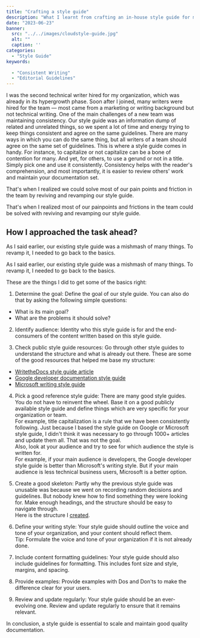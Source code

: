 ```yaml
---
title: "Crafting a style guide"
description: "What I learnt from crafting an in-house style guide for my team."
date: "2023-06-23"
banner:
  src: "../../images/cloudstyle-guide.jpg"
  alt: ""
  caption: ''
categories:
  - "Style Guide"
keywords:
  
  - "Consistent Writing"
  - "Editorial Guidelines"
---
```


I was the second technical writer hired for my organization, which was already in its hypergrowth phase. Soon after I joined, many writers were hired for the team — most came from a marketing or writing background but not technical writing. One of the main challenges of a new team was maintaining consistency. Our style guide was an information dump of related and unrelated things, so we spent a lot of time and energy trying to keep things consistent and agree on the same guidelines. There are many ways in which you can do the same thing, but all writers of a team should agree on the same set of guidelines. This is where a style guide comes in handy. For instance, to capitalize or not capitalize can be a bone of contention for many. And yet, for others, to use a gerund or not in a title. Simply pick one and use it consistently. Consistency helps with the reader's comprehension, and most importantly, it is easier to review others' work and maintain your documentation set.

That's when I realized we could solve most of our pain points and friction in the team by reviving and revamping our style guide.



That's when I realized most of our painpoints and frictions in the team could be solved with reviving and revamping our style guide. 

## How I approached the task ahead?

As I said earlier, our existing style guide was a mishmash of many things. To revamp it, I needed to go back to the basics. 

As I said earlier, our existing style guide was a mishmash of many things. To revamp it, I needed to go back to the basics.

These are the things I did to get some of the basics right:

1. Determine the goal: Define the goal of our style guide.
You can also do that by asking the following simple questions:

- What is its main goal?
- What are the problems it should solve?

2. Identify audience: Identity who this style guide is for and the end-consumers of the content written based on this style guide.

3. Check public style guide resources: Go through other style guides to understand the structure and what is already out there.
These are some of the good resources that helped me base my structure:

- [WritetheDocs style guide article](https://www.writethedocs.org/guide/writing/style-guides/)
- [Google developer documentation style guide](https://developers.google.com/style)
- [Microsoft writing style guide](https://learn.microsoft.com/en-us/style-guide/welcome/)


4. Pick a good reference style guide: There are many good style guides. You do not have to reinvent the wheel. Base it on a good publicly available style guide and define things which are very specific for your organization or team.<br/>For example, title capitalization is a rule that we have been consistently following. Just because I based the style guide on Google or Microsoft style guide, I didn't think it was necessary to go through 1000+ articles and update them all. That was not the goal.<br/>Also, look at your audience and try to see for which audience the style is written for.<br/>For example, if your main audience is developers, the Google developer style guide is better than Microsoft's writing style. But if your main audience is less technical business users, Microsoft is a better option.
5. Create a good skeleton: Partly why the previous style guide was unusable was because we went on recording random decisions and guidelines. But nobody knew how to find something they were looking for. Make enough headings, and the structure should be easy to navigate through.<br/>Here is the structure I [created](https://docs.google.com/document/d/1DVeO0TvUAlk5_eTWr6sskTcu2Ir4M_Mxhb1CIZxUjH8/edit?pli=1).


6. Define your writing style: Your style guide should outline the voice and tone of your organization, and your content should reflect them.<br/>
Tip: Formulate the voice and tone of your organization if it is not already done.

7. Include content formatting guidelines: Your style guide should also include guidelines for formatting. This includes font size and style, margins, and spacing.

8. Provide examples: Provide examples with Dos and Don'ts to make the difference clear for your users.

9. Review and update regularly: Your style guide should be an ever-evolving one. Review and update regularly to ensure that it remains relevant.

In conclusion, a style guide is essential to scale and maintain good quality documentation.


